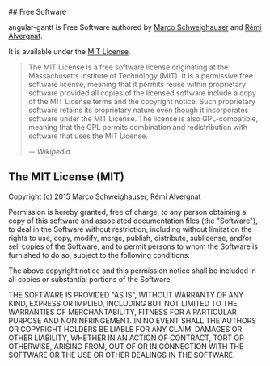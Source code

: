## Free Software

angular-gantt is Free Software authored by [Marco Schweighauser](https://github.com/Schweigi) and [Rémi Alvergnat](https://twitter.com/Toilal).

It is available under the [MIT License](http://en.wikipedia.org/wiki/MIT_License).

> The MIT License is a free software license originating at the Massachusetts Institute of Technology (MIT).
> It is a permissive free software license, meaning that it permits reuse within proprietary software provided all copies
> of the licensed software include a copy of the MIT License terms and the copyright notice. Such proprietary software
> retains its proprietary nature even though it incorporates software under the MIT License.
> The license is also GPL-compatible, meaning that the GPL permits combination and redistribution with software that uses
> the MIT License.
> 
> -- <cite>Wikipedia</cite>

## The MIT License (MIT)

Copyright (c) 2015 Marco Schweighauser, Rémi Alvergnat

Permission is hereby granted, free of charge, to any person obtaining a copy
of this software and associated documentation files (the "Software"), to deal
in the Software without restriction, including without limitation the rights
to use, copy, modify, merge, publish, distribute, sublicense, and/or sell
copies of the Software, and to permit persons to whom the Software is
furnished to do so, subject to the following conditions:

The above copyright notice and this permission notice shall be included in
all copies or substantial portions of the Software.

THE SOFTWARE IS PROVIDED "AS IS", WITHOUT WARRANTY OF ANY KIND, EXPRESS OR
IMPLIED, INCLUDING BUT NOT LIMITED TO THE WARRANTIES OF MERCHANTABILITY,
FITNESS FOR A PARTICULAR PURPOSE AND NONINFRINGEMENT. IN NO EVENT SHALL THE
AUTHORS OR COPYRIGHT HOLDERS BE LIABLE FOR ANY CLAIM, DAMAGES OR OTHER
LIABILITY, WHETHER IN AN ACTION OF CONTRACT, TORT OR OTHERWISE, ARISING FROM,
OUT OF OR IN CONNECTION WITH THE SOFTWARE OR THE USE OR OTHER DEALINGS IN
THE SOFTWARE.
